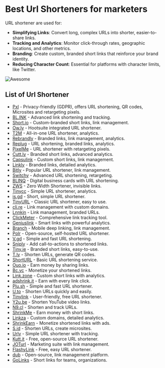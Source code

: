 # Best Url Shorteners for marketers

URL shortener are used for:

- **Simplifying Links**: Convert long, complex URLs into shorter, easier-to-share links.
- **Tracking and Analytics**: Monitor click-through rates, geographic locations, and other metrics.
- **Branding**: Create custom, branded short links that reinforce your brand identity.
- **Reducing Character Count**: Essential for platforms with character limits, like Twitter.

<img src="https://awesome.re/badge.svg" alt="Awesome">

## List of Url Shortener

* [Pxl](https://url-shortener.io/details/pxl) - Privacy-friendly (GDPR), offers URL shortening, QR codes, Microsites and retargeting pixels.
* [BL.INK](https://url-shortener.io/details/bl.ink) - Advanced link shortening and tracking.
* [Short.io](https://url-shortener.io/details/short.io) - Custom-branded short links, link management.
* [Ow.ly](https://url-shortener.io/details/ow.ly) - Hootsuite integrated URL shortener.
* [T2M](https://url-shortener.io/details/t2m) - All-in-one URL shortener, analytics.
* [Rebrandly](https://url-shortener.io/details/rebrandly) - Branded links, link management, analytics.
* [Replug](https://url-shortener.io/details/replug) - URL shortening, branded links, analytics.
* [PixelMe](https://url-shortener.io/details/pixelme) - URL shortener with retargeting pixels.
* [Cutt.ly](https://url-shortener.io/details/cutt.ly) - Branded short links, advanced analytics.
* [Capsulink](https://url-shortener.io/details/capsulink) - Custom short links, link management.
* [Linkly](https://url-shortener.io/details/linkly) - Branded links, detailed analytics.
* [Bitly](https://url-shortener.io/details/bitly) - Popular URL shortener, link management.
* [Switchy](https://url-shortener.io/details/switchy) - Advanced URL shortening, retargeting.
* [BLINQ](https://url-shortener.io/details/blinq) - Digital business cards with URL shortening.
* [ZWS](https://url-shortener.io/details/zws) - Zero Width Shortener, invisible links.
* [Tinycc](https://url-shortener.io/details/tinycc) - Simple URL shortener, analytics.
* [is.gd](https://url-shortener.io/details/is.gd) - Short, simple URL shortener.
* [TinyURL](https://url-shortener.io/details/tinyurl) - Classic URL shortener, easy to use.
* [cli.re](https://url-shortener.io/details/cli.re) - Link management with custom domains.
* [Lnnkin](https://url-shortener.io/details/lnnkin) - Link management, branded URLs.
* [ClickMeter](https://url-shortener.io/details/clickmeter) - Comprehensive link tracking tool.
* [Geniuslink](https://url-shortener.io/details/geniuslink) - Smart links with powerful analytics.
* [Branch](https://url-shortener.io/details/branch) - Mobile deep linking, link management.
* [Polr](https://url-shortener.io/details/polr) - Open-source, self-hosted URL shortener.
* [V.gd](https://url-shortener.io/details/v.gd) - Simple and fast URL shortening.
* [Sniply](https://url-shortener.io/details/sniply) - Add call-to-actions to shortened links.
* [Tiny.ie](https://url-shortener.io/details/tiny.ie) - Branded short links, easy-to-use.
* [T.ly](https://url-shortener.io/details/t.ly) - Shorten URLs, generate QR codes.
* [ShortURL](https://url-shortener.io/details/shorturl) - Basic URL shortening service.
* [Ouo.io](https://url-shortener.io/details/ouo.io) - Earn money by sharing links.
* [Bc.vc](https://url-shortener.io/details/bc.vc) - Monetize your shortened links.
* [Link.zone](https://url-shortener.io/details/link.zone) - Custom short links with analytics.
* [adshrink.it](https://url-shortener.io/details/adshrink.it) - Earn with every link click.
* [Plu.sh](https://url-shortener.io/details/plu.sh) - Simple and fast URL shortener.
* [U.to](https://url-shortener.io/details/u.to) - Shorten URLs quickly and easily.
* [Tinylink](https://url-shortener.io/details/tinylink) - User-friendly, free URL shortener.
* [Y2u.be](https://url-shortener.io/details/y2u.be) - Shorten YouTube video links.
* [N9.cl](https://url-shortener.io/details/n9.cl) - Shorten and track URLs.
* [ShrinkMe](https://url-shortener.io/details/shrinkme) - Earn money with short links.
* [Linkza](https://url-shortener.io/details/linkza) - Custom domains, detailed analytics.
* [ShrinkEarn](https://url-shortener.io/details/shrinkearn) - Monetize shortened links with ads.
* [S.id](https://url-shortener.io/details/s.id) - Shorten URLs, create microsites.
* [Urly](https://url-shortener.io/details/urly) - Simple URL shortener with tracking.
* [Kutt.it](https://url-shortener.io/details/kutt.it) - Free, open-source URL shortener.
* [JOTurl](https://url-shortener.io/details/joturl) - Marketing suite with link management.
* [FlashyLink](https://url-shortener.io/details/flashylink) - Free, easy URL shortener.
* [dub](https://url-shortener.io/details/dub) - Open-source, link management platform.
* [GoLinks](https://url-shortener.io/details/golinks) - Short links for teams, organizations.
